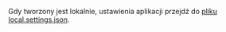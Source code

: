 Gdy tworzony jest lokalnie, ustawienia aplikacji przejdź do [pliku local.settings.json](../articles/azure-functions/functions-run-local.md#local-settings-file).

